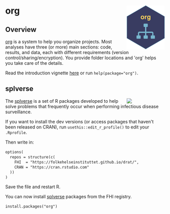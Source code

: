 # org <a href="https://docs.sykdomspulsen.no/org"><img src="man/figures/logo.png" align="right" width="120" /></a>


## Overview 

[org](https://docs.sykdomspulsen.no/org) is a system to help you organize projects. Most analyses have three (or more) main sections: code, results, and data, each with different requirements (version control/sharing/encryption). You provide folder locations and 'org' helps you take care of the details.

Read the introduction vignette [here](http://docs.sykdomspulsen.no/org/articles/org.html) or run `help(package="org")`.

## splverse

<a href="https://docs.sykdomspulsen.no/packages"><img src="https://docs.sykdomspulsen.no/packages/splverse.png" align="right" width="120" /></a>

The [splverse](https://docs.sykdomspulsen.no/packages) is a set of R packages developed to help solve problems that frequently occur when performing infectious disease surveillance.

If you want to install the dev versions (or access packages that haven't been released on CRAN), run `usethis::edit_r_profile()` to edit your `.Rprofile`. 

Then write in:

```
options(
  repos = structure(c(
    FHI  = "https://folkehelseinstituttet.github.io/drat/",
    CRAN = "https://cran.rstudio.com"
  ))
)
```

Save the file and restart R.

You can now install [splverse](https://docs.sykdomspulsen.no/packages) packages from the FHI registry.

```
install.packages("org")
```

